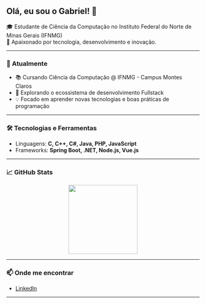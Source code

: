 ## Olá, eu sou o Gabriel! 👋

🎓 Estudante de Ciência da Computação no Instituto Federal do Norte de Minas Gerais (IFNMG)  
🚀 Apaixonado por tecnologia, desenvolvimento e inovação.

---

### 🚀 Atualmente
- 📚 Cursando Ciência da Computação @ IFNMG - Campus Montes Claros
- 🔭 Explorando o ecossistema de desenvolvimento Fullstack
- 💡 Focado em aprender novas tecnologias e boas práticas de programação

---

### 🛠️ Tecnologias e Ferramentas
- Linguagens: **C, C++, C#, Java, PHP, JavaScript**
- Frameworks: **Spring Boot, .NET, Node.js, Vue.js**

---

### 📈 GitHub Stats

<div align="center">
  <a href="https://github.com/gabrielsizilio">
    <img height="180em" src="https://github-readme-stats.vercel.app/api?username=gabrielsizilio&show_icons=true&theme=radical&include_all_commits=true&count_private=true"/>
  </a>
</div>

---

### 📫 Onde me encontrar
- [LinkedIn](https://www.linkedin.com/in/gabrielsizilio)

---
